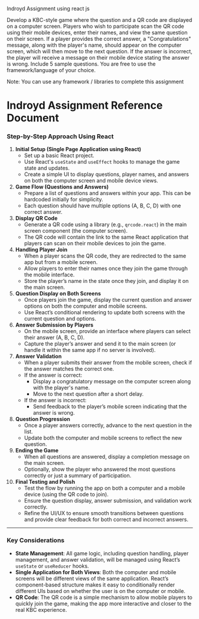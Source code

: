 Indroyd Assignment using react js


Develop a KBC-style game where the question and a QR code are displayed on a computer screen. Players who wish to participate scan the QR code using their mobile devices, enter their names, and view the same question on their screen. If a player provides the correct answer, a "Congratulations" message, along with the player's name, should appear on the computer screen, which will then move to the next question. If the answer is incorrect, the player will receive a message on their mobile device stating the answer is wrong.
Include 5 sample questions.
You are free to use the framework/language of your choice.

Note:
You can use any framework / libraries to complete this assignment


# Indroyd Assignment Reference Document

### Step-by-Step Approach Using React

1. **Initial Setup (Single Page Application using React)**
    - Set up a basic React project.
    - Use React's `useState` and `useEffect` hooks to manage the game state and updates.
    - Create a simple UI to display questions, player names, and answers on both the computer screen and mobile device views.
2. **Game Flow (Questions and Answers)**
    - Prepare a list of questions and answers within your app. This can be hardcoded initially for simplicity.
    - Each question should have multiple options (A, B, C, D) with one correct answer.
3. **Display QR Code**
    - Generate a QR code using a library (e.g., `qrcode.react`) in the main screen component (the computer screen).
    - The QR code will contain the link to the same React application that players can scan on their mobile devices to join the game.
4. **Handling Player Join**
    - When a player scans the QR code, they are redirected to the same app but from a mobile screen.
    - Allow players to enter their names once they join the game through the mobile interface.
    - Store the player’s name in the state once they join, and display it on the main screen.
5. **Question Display on Both Screens**
    - Once players join the game, display the current question and answer options on both the computer and mobile screens.
    - Use React’s conditional rendering to update both screens with the current question and options.
6. **Answer Submission by Players**
    - On the mobile screen, provide an interface where players can select their answer (A, B, C, D).
    - Capture the player’s answer and send it to the main screen (or handle it within the same app if no server is involved).
7. **Answer Validation**
    - When a player submits their answer from the mobile screen, check if the answer matches the correct one.
    - If the answer is correct:
        - Display a congratulatory message on the computer screen along with the player's name.
        - Move to the next question after a short delay.
    - If the answer is incorrect:
        - Send feedback to the player’s mobile screen indicating that the answer is wrong.
8. **Question Progression**
    - Once a player answers correctly, advance to the next question in the list.
    - Update both the computer and mobile screens to reflect the new question.
9. **Ending the Game**
    - When all questions are answered, display a completion message on the main screen.
    - Optionally, show the player who answered the most questions correctly or just a summary of participation.
10. **Final Testing and Polish**
    - Test the flow by running the app on both a computer and a mobile device (using the QR code to join).
    - Ensure the question display, answer submission, and validation work correctly.
    - Refine the UI/UX to ensure smooth transitions between questions and provide clear feedback for both correct and incorrect answers.

---

### Key Considerations

- **State Management**: All game logic, including question handling, player management, and answer validation, will be managed using React’s `useState` or `useReducer` hooks.
- **Single Application for Both Views**: Both the computer and mobile screens will be different views of the same application. React’s component-based structure makes it easy to conditionally render different UIs based on whether the user is on the computer or mobile.
- **QR Code**: The QR code is a simple mechanism to allow mobile players to quickly join the game, making the app more interactive and closer to the real KBC experience.

